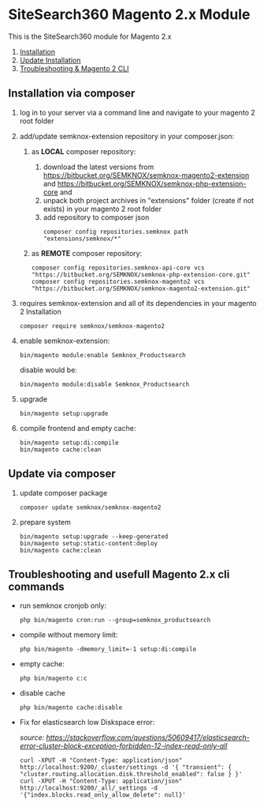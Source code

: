 # SiteSearch360 Magento 2.x Module

This is the SiteSearch360 module for Magento 2.x

1. [Installation](#installation-via-composer)
2. [Update Installation](#update-via-composer)
3. [Troubleshooting & Magento 2 CLI](#troubleshooting-and-usefull-magento-2-cli-commands)


## Installation via composer

1.  log in to your server via a command line and navigate to your magento 2 root folder

2. add/update semknox-extension repository in your composer.json:
    1.  as **LOCAL** composer repository:
        1.  download the latest versions from https://bitbucket.org/SEMKNOX/semknox-magento2-extension and https://bitbucket.org/SEMKNOX/semknox-php-extension-core and 
        2.  unpack both project archives in "extensions" folder (create if not exists) in your magento 2 root folder
        3.  add repository to composer json
            ~~~shell
            composer config repositories.semknox path "extensions/semknox/*"
            ~~~

    2.  as **REMOTE** composer repository:
        ~~~shell
        composer config repositories.semknox-api-core vcs "https://bitbucket.org/SEMKNOX/semknox-php-extension-core.git"
        composer config repositories.semknox-magento2 vcs "https://bitbucket.org/SEMKNOX/semknox-magento2-extension.git"
        ~~~
        
3.  requires semknox-extension and all of its dependencies in your magento 2 Installation
    ~~~shell
    composer require semknox/semknox-magento2
    ~~~

4.  enable semknox-extension:
    ~~~shell
    bin/magento module:enable Semknox_Productsearch
    ~~~

    disable would be:
    ~~~shell
    bin/magento module:disable Semknox_Productsearch
    ~~~

5.  upgrade
    ~~~shell
    bin/magento setup:upgrade
    ~~~

6.  compile frontend and empty cache:
    ~~~shell
    bin/magento setup:di:compile
    bin/magento cache:clean
    ~~~



## Update via composer

1.  update composer package
    ~~~shell
    composer update semknox/semknox-magento2
    ~~~

2.  prepare system
    ~~~shell
    bin/magento setup:upgrade --keep-generated
    bin/magento setup:static-content:deploy
    bin/magento cache:clean
    ~~~


## Troubleshooting and usefull Magento 2.x cli commands

*  run semknox cronjob only:
    ~~~shell
    php bin/magento cron:run --group=semknox_productsearch
    ~~~

*  compile without memory limit:
    ~~~shell
    php bin/magento -dmemory_limit=-1 setup:di:compile
    ~~~

*  empty cache:
    ~~~shell
    php bin/magento c:c
    ~~~

*  disable cache
    ~~~shell
    php bin/magento cache:disable
    ~~~

*  Fix for elasticsearch low Diskspace error:

    *source: https://stackoverflow.com/questions/50609417/elasticsearch-error-cluster-block-exception-forbidden-12-index-read-only-all*
    ~~~shell
    curl -XPUT -H "Content-Type: application/json" http://localhost:9200/_cluster/settings -d '{ "transient": { "cluster.routing.allocation.disk.threshold_enabled": false } }'
    curl -XPUT -H "Content-Type: application/json" http://localhost:9200/_all/_settings -d '{"index.blocks.read_only_allow_delete": null}'
    ~~~
